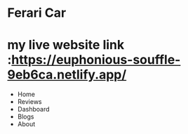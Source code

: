 # Ferari Car
# my live website link :https://euphonious-souffle-9eb6ca.netlify.app/

* Home 
* Reviews 
* Dashboard 
* Blogs 
* About 



